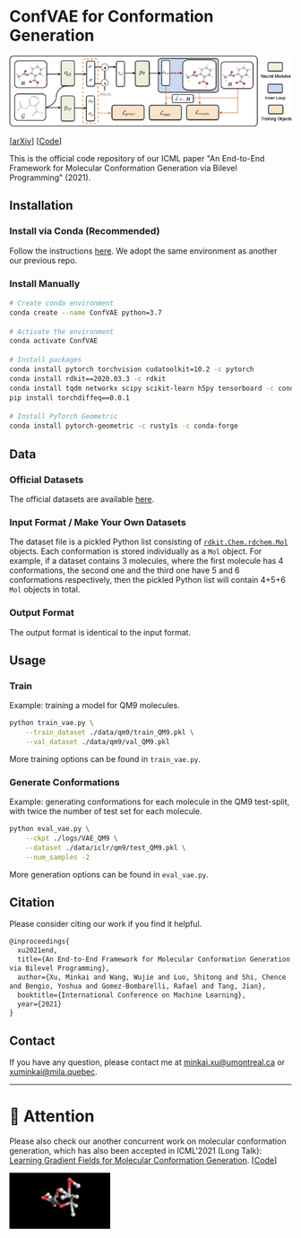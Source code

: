 # ConfVAE for Conformation Generation

![cover](figs/framework.png)

[[arXiv](https://arxiv.org/abs/2105.07246)] [[Code](https://github.com/MinkaiXu/ConfVAE-ICML21)]

This is the official code repository of our ICML paper "An End-to-End Framework for Molecular Conformation Generation via Bilevel Programming" (2021).

## Installation

### Install via Conda (Recommended)

Follow the instructions [here](https://github.com/MinkaiXu/CGCF-ConfGen#install-via-conda-recommended). We adopt the same environment as another our previous repo.

### Install Manually

```bash
# Create conda environment
conda create --name ConfVAE python=3.7

# Activate the environment
conda activate ConfVAE

# Install packages
conda install pytorch torchvision cudatoolkit=10.2 -c pytorch
conda install rdkit==2020.03.3 -c rdkit
conda install tqdm networkx scipy scikit-learn h5py tensorboard -c conda-forge
pip install torchdiffeq==0.0.1

# Install PyTorch Geometric
conda install pytorch-geometric -c rusty1s -c conda-forge
```

## Data

### Official Datasets

The official datasets are available [here](https://drive.google.com/drive/folders/1UTxgyWeXbgDehV1okdZ2UkKwZbe3I0hO?usp=sharing).

### Input Format / Make Your Own Datasets

The dataset file is a pickled Python list consisting of [``rdkit.Chem.rdchem.Mol``](https://www.rdkit.org/docs/source/rdkit.Chem.rdchem.html#rdkit.Chem.rdchem.Mol) objects. Each conformation is stored individually as a `Mol` object. For example, if a dataset contains 3 molecules, where the first molecule has 4 conformations, the second one and the third one have 5 and 6 conformations respectively, then the pickled Python list will contain 4+5+6 `Mol` objects in total.

### Output Format

The output format is identical to the input format.

## Usage

### Train

Example: training a model for QM9 molecules.

```bash
python train_vae.py \
    --train_dataset ./data/qm9/train_QM9.pkl \
    --val_dataset ./data/qm9/val_QM9.pkl
```

More training options can be found in `train_vae.py`.

### Generate Conformations

Example: generating conformations for each molecule in the QM9 test-split, with twice the number of test set for each molecule.

```bash
python eval_vae.py \
    --ckpt ./logs/VAE_QM9 \
    --dataset ./data/iclr/qm9/test_QM9.pkl \
    --num_samples -2
```

More generation options can be found in `eval_vae.py`.

## Citation

Please consider citing our work if you find it helpful.

```
@inproceedings{
  xu2021end,
  title={An End-to-End Framework for Molecular Conformation Generation via Bilevel Programming},
  author={Xu, Minkai and Wang, Wujie and Luo, Shitong and Shi, Chence and Bengio, Yoshua and Gomez-Bombarelli, Rafael and Tang, Jian},
  booktitle={International Conference on Machine Learning},
  year={2021}
}
```

## Contact

If you have any question, please contact me at <minkai.xu@umontreal.ca> or <xuminkai@mila.quebec>.


-----


# 📢 Attention

Please also check our another concurrent work on molecular conformation generation, which has also been accepted in ICML'2021 (Long Talk): [Learning Gradient Fields for Molecular Conformation Generation](https://arxiv.org/abs/2105.03902). [[Code](https://github.com/DeepGraphLearning/ConfGF)]

![ConfGF](figs/confgf.gif)
